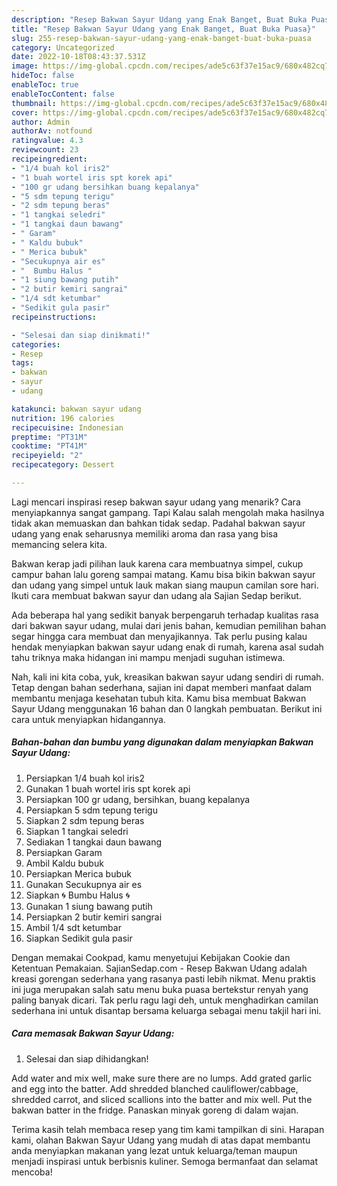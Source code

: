 ```yaml
---
description: "Resep Bakwan Sayur Udang yang Enak Banget, Buat Buka Puasa}"
title: "Resep Bakwan Sayur Udang yang Enak Banget, Buat Buka Puasa}"
slug: 255-resep-bakwan-sayur-udang-yang-enak-banget-buat-buka-puasa
category: Uncategorized
date: 2022-10-18T08:43:37.531Z
image: https://img-global.cpcdn.com/recipes/ade5c63f37e15ac9/680x482cq70/bakwan-sayur-udang-foto-resep-utama.jpg
hideToc: false
enableToc: true
enableTocContent: false
thumbnail: https://img-global.cpcdn.com/recipes/ade5c63f37e15ac9/680x482cq70/bakwan-sayur-udang-foto-resep-utama.jpg
cover: https://img-global.cpcdn.com/recipes/ade5c63f37e15ac9/680x482cq70/bakwan-sayur-udang-foto-resep-utama.jpg
author: Admin
authorAv: notfound
ratingvalue: 4.3
reviewcount: 23
recipeingredient:
- "1/4 buah kol iris2"
- "1 buah wortel iris spt korek api"
- "100 gr udang bersihkan buang kepalanya"
- "5 sdm tepung terigu"
- "2 sdm tepung beras"
- "1 tangkai seledri"
- "1 tangkai daun bawang"
- " Garam"
- " Kaldu bubuk"
- " Merica bubuk"
- "Secukupnya air es"
- "  Bumbu Halus "
- "1 siung bawang putih"
- "2 butir kemiri sangrai"
- "1/4 sdt ketumbar"
- "Sedikit gula pasir"
recipeinstructions:

- "Selesai dan siap dinikmati!"
categories:
- Resep
tags:
- bakwan
- sayur
- udang

katakunci: bakwan sayur udang 
nutrition: 196 calories
recipecuisine: Indonesian
preptime: "PT31M"
cooktime: "PT41M"
recipeyield: "2"
recipecategory: Dessert

---
```



Lagi mencari inspirasi resep bakwan sayur udang yang menarik? Cara menyiapkannya sangat gampang. Tapi Kalau salah mengolah maka hasilnya tidak akan memuaskan dan bahkan tidak sedap. Padahal bakwan sayur udang yang enak seharusnya memiliki aroma dan rasa yang bisa memancing selera kita.


Bakwan kerap jadi pilihan lauk karena cara membuatnya simpel, cukup campur bahan lalu goreng sampai matang. Kamu bisa bikin bakwan sayur dan udang yang simpel untuk lauk makan siang maupun camilan sore hari. Ikuti cara membuat bakwan sayur dan udang ala Sajian Sedap berikut.

Ada beberapa hal yang sedikit banyak berpengaruh terhadap kualitas rasa dari bakwan sayur udang, mulai dari jenis bahan, kemudian pemilihan bahan segar hingga cara membuat dan menyajikannya. Tak perlu pusing kalau hendak menyiapkan bakwan sayur udang enak di rumah, karena asal sudah tahu triknya maka hidangan ini mampu menjadi suguhan istimewa.


Nah, kali ini kita coba, yuk, kreasikan bakwan sayur udang sendiri di rumah. Tetap dengan bahan sederhana, sajian ini dapat memberi manfaat dalam membantu menjaga kesehatan tubuh kita. Kamu bisa membuat Bakwan Sayur Udang menggunakan 16 bahan dan 0 langkah pembuatan. Berikut ini cara untuk menyiapkan hidangannya.

<!--inarticleads1-->

##### Bahan-bahan dan bumbu yang digunakan dalam menyiapkan Bakwan Sayur Udang:

1. Persiapkan 1/4 buah kol iris2
1. Gunakan 1 buah wortel iris spt korek api
1. Persiapkan 100 gr udang, bersihkan, buang kepalanya
1. Persiapkan 5 sdm tepung terigu
1. Siapkan 2 sdm tepung beras
1. Siapkan 1 tangkai seledri
1. Sediakan 1 tangkai daun bawang
1. Persiapkan  Garam
1. Ambil  Kaldu bubuk
1. Persiapkan  Merica bubuk
1. Gunakan Secukupnya air es
1. Siapkan  🌀 Bumbu Halus 🌀
1. Gunakan 1 siung bawang putih
1. Persiapkan 2 butir kemiri sangrai
1. Ambil 1/4 sdt ketumbar
1. Siapkan Sedikit gula pasir


Dengan memakai Cookpad, kamu menyetujui Kebijakan Cookie dan Ketentuan Pemakaian. SajianSedap.com - Resep Bakwan Udang adalah kreasi gorengan sederhana yang rasanya pasti lebih nikmat. Menu praktis ini juga merupakan salah satu menu buka puasa bertekstur renyah yang paling banyak dicari. Tak perlu ragu lagi deh, untuk menghadirkan camilan sederhana ini untuk disantap bersama keluarga sebagai menu takjil hari ini. 

<!--inarticleads2-->

##### Cara memasak Bakwan Sayur Udang:


1. Selesai dan siap dihidangkan!

Add water and mix well, make sure there are no lumps. Add grated garlic and egg into the batter. Add shredded blanched cauliflower/cabbage, shredded carrot, and sliced scallions into the batter and mix well. Put the bakwan batter in the fridge. Panaskan minyak goreng di dalam wajan. 

Terima kasih telah membaca resep yang tim kami tampilkan di sini. Harapan kami, olahan Bakwan Sayur Udang yang mudah di atas dapat membantu anda menyiapkan makanan yang lezat untuk keluarga/teman maupun menjadi inspirasi untuk berbisnis kuliner. Semoga bermanfaat dan selamat mencoba!
